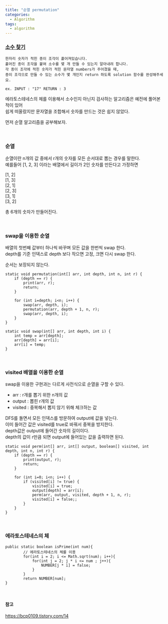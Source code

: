 ```yaml
---
title: "순열 permutation"
categories:
  - Algorithm
tags:
  - algorithm  
---
```



### [소수 찾기](https://programmers.co.kr/learn/courses/30/lessons/42839)          


```text    
한자리 숫자가 적힌 종이 조각이 흩어져있습니다.     
흩어진 종이 조각을 붙여 소수를 몇 개 만들 수 있는지 알아내려 합니다.    
각 종이 조각에 적힌 숫자가 적힌 문자열 numbers가 주어졌을 때,    
종이 조각으로 만들 수 있는 소수가 몇 개인지 return 하도록 solution 함수를 완성해주세요.     

ex. INPUT : "17" RETURN : 3      
```


에라토스테네스의 체를 이용해서 소수인지 아닌지 검사하는 알고리즘은 예전에 풀어본 적이 있어          
쉽게 떠올랐지만 문자열을 조합해서 숫자를 만드는 것은 쉽지 않았다.          

먼저 순열 알고리즘을 공부해보자.     


<br />       

### 순열       

순열이란 n개의 값 중에서 r개의 숫자를 모든 순서대로 뽑는 경우를 말한다.   
예를들어 [1, 2, 3] 이라는 배열에서 길이가 2인 숫자를 만든다고 가정하면   

[1, 2]    
[1, 3]      
[2, 1]    
[2, 3]     
[3, 1]    
[3, 2]    

총 6개의 숫자가 만들어진다. 

<br />       

### swap을 이용한 순열   

배열의 첫번째 값부터 하나씩 바꾸며 모든 값을 한번씩 swap 한다.   
depth를 기준 인덱스로 depth 보다 작으면 고정, 크면 다시 swap 한다.   

순서는 보장되지 않는다.  

```  
static void permutation(int[] arr, int depth, int n, int r) {  
    if (depth == r) {  
        print(arr, r);  
        return;  
    }  
 
    for (int i=depth; i<n; i++) {  
        swap(arr, depth, i);  
        permutation(arr, depth + 1, n, r);   
        swap(arr, depth, i);    
    }  
}   

static void swap(int[] arr, int depth, int i) {  
    int temp = arr[depth];  
    arr[depth] = arr[i];  
    arr[i] = temp;  
}  
```

<br />       


### visited 배열을 이용한 순열    

swap을 이용한 구현과는 다르게 사전식으로 순열을 구할 수 있다.   

- arr : r개를 뽑기 위한 n개의 값      
- output : 뽑힌 r개의 값   
- visited : 중복해서 뽑지 않기 위해 체크하는 값    

DFS를 돌면서 모든 인덱스를 방문하여 output에 값을 넣는다.   
이미 들어간 값은 visited를 true로 바꿔서 중복을 방지한다.   
depth값은 output에 들어간 숫자의 길이이다.  
depth의 값이 r만큼 되면 output에 들어있는 값을 출력하면 된다.   


```        
static void perm(int[] arr, int[] output, boolean[] visited, int depth, int n, int r) {    
    if (depth == r) {    
        print(output, r);    
        return;    
    }    
 
    for (int i=0; i<n; i++) {    
        if (visited[i] != true) {    
            visited[i] = true;    
            output[depth] = arr[i];    
            perm(arr, output, visited, depth + 1, n, r);           
            visited[i] = false;;    
        }
    }
}
```

<br />          

### 에라토스테네스의 체   

```
public static boolean isPrime(int num){  
		// 에라토스테네스의 체를 이용  
		for(int i = 2; i <= Math.sqrt(num); i++){  
			for(int j = 2; j * i <= num ; j++){  
				NUMBER[j * i] = false;  
			}  
		}  
		return NUMBER[num];  
}
```

<br />        

#### 참고    
<https://bcp0109.tistory.com/14>



